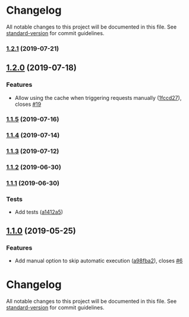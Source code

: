 # Changelog

All notable changes to this project will be documented in this file. See [standard-version](https://github.com/conventional-changelog/standard-version) for commit guidelines.

### [1.2.1](https://github.com/simoneb/axios-hooks/compare/v1.2.0...v1.2.1) (2019-07-21)



## [1.2.0](https://github.com/simoneb/axios-hooks/compare/v1.1.5...v1.2.0) (2019-07-18)


### Features

* Allow using the cache when triggering requests manually ([1fccd27](https://github.com/simoneb/axios-hooks/commit/1fccd27)), closes [#19](https://github.com/simoneb/axios-hooks/issues/19)



### [1.1.5](https://github.com/simoneb/axios-hooks/compare/v1.1.4...v1.1.5) (2019-07-16)



### [1.1.4](https://github.com/simoneb/axios-hooks/compare/v1.1.3...v1.1.4) (2019-07-14)



### [1.1.3](https://github.com/simoneb/axios-hooks/compare/v1.1.2...v1.1.3) (2019-07-12)



### [1.1.2](https://github.com/simoneb/axios-hooks/compare/v1.1.1...v1.1.2) (2019-06-30)



### [1.1.1](https://github.com/simoneb/axios-hooks/compare/v1.1.0...v1.1.1) (2019-06-30)


### Tests

* Add tests ([a1412a5](https://github.com/simoneb/axios-hooks/commit/a1412a5))



## [1.1.0](https://github.com/simoneb/axios-hooks/compare/v1.0.1...v1.1.0) (2019-05-25)

### Features

- Add manual option to skip automatic execution ([a98fba2](https://github.com/simoneb/axios-hooks/commit/a98fba2)), closes [#6](https://github.com/simoneb/axios-hooks/issues/6)

# Changelog

All notable changes to this project will be documented in this file. See [standard-version](https://github.com/conventional-changelog/standard-version) for commit guidelines.
